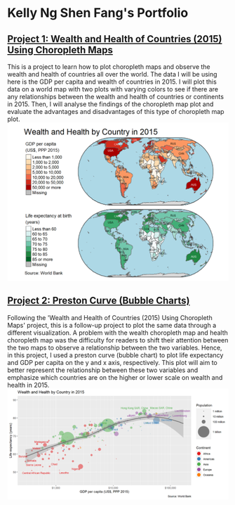# Kelly Ng Shen Fang's Portfolio

## [Project 1: Wealth and Health of Countries (2015) Using Choropleth Maps](https://github.com/kellyngsf/choropleth_maps)
This is a project to learn how to plot choropleth maps and observe the wealth and health of countries all over the world. The data I will be using here is the GDP per capita and wealth of countries in 2015. I will plot this data on a world map with two plots with varying colors to see if there are any relationships between the wealth and health of countries or continents in 2015. Then, I will analyse the findings of the choropleth map plot and evaluate the advantages and disadvantages of this type of choropleth map plot.
![](https://github.com/kellyngsf/choropleth_maps/blob/main/images/wealth_health_country2015.png)

## [Project 2: Preston Curve (Bubble Charts)](https://github.com/kellyngsf/preston_curve)
Following the 'Wealth and Health of Countries (2015) Using Choropleth Maps' project, this is a follow-up project to plot the same data through a different visualization. A problem with the wealth choropleth map and health choropleth map was the difficulty for readers to shift their attention between the two maps to observe a relationship between the two variables. Hence, in this project, I used a preston curve (bubble chart) to plot life expectancy and GDP per capita on the y and x axis, respectively. This plot will aim to better represent the relationship between these two variables and emphasize which countries are on the higher or lower scale on wealth and health in 2015.
![](https://github.com/kellyngsf/preston_curve/blob/main/images/preston_curve.png)
